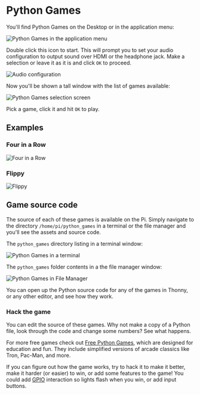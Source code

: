 # Python Games

You'll find Python Games on the Desktop or in the application menu:

![Python Games in the application menu](./images/app-menu-python-games.png)

Double click this icon to start. This will prompt you to set your audio configuration to output sound over HDMI or the headphone jack. Make a selection or leave it as it is and click `OK` to proceed.

![Audio configuration](./images/audio-output.png)

Now you'll be shown a tall window with the list of games available:

![Python Games selection screen](./images/python-games-selection.png)

Pick a game, click it and hit `OK` to play.

## Examples

### Four in a Row

![Four in a Row](./images/four-in-a-row.png)

### Flippy

![Flippy](./images/flippy.png)

## Game source code

The source of each of these games is available on the Pi. Simply navigate to the directory `/home/pi/python_games` in a terminal or the file manager and you'll see the assets and source code.

The `python_games` directory listing in a terminal window:

![Python Games in a terminal](./images/python-games-terminal.png)

The `python_games` folder contents in a the file manager window:

![Python Games in File Manager](./images/python-games-folder.png)

You can open up the Python source code for any of the games in Thonny, or any other editor, and see how they work.

### Hack the game

You can edit the source of these games. Why not make a copy of a Python file, look through the code and change some numbers? See what happens.

For more free games check out [Free Python Games](http://www.grantjenks.com/docs/freegames/), which are designed for education and fun. They include simplified versions of arcade classics like Tron, Pac-Man, and more.

If you can figure out how the game works, try to hack it to make it better, make it harder (or easier) to win, or add some features to the game! You could add [GPIO](./../gpio) interaction so lights flash when you win, or add input buttons.
